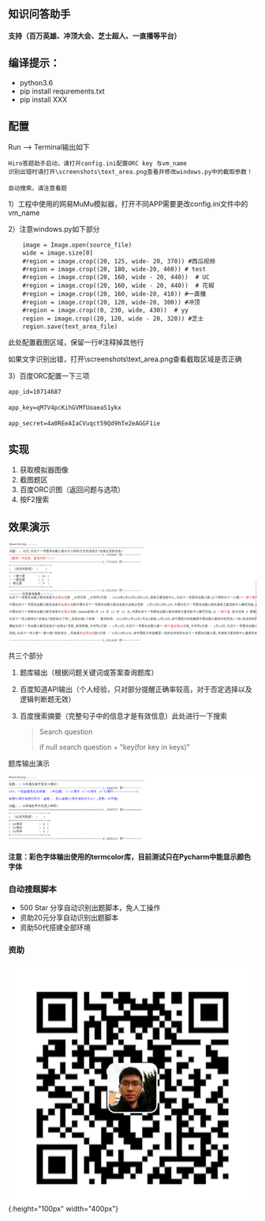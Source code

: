 ## 知识问答助手

#### 支持（百万英雄、冲顶大会、芝士超人、一直播等平台）

## 编译提示：

- python3.6 
- pip install requrements.txt
- pip install XXX

## 配置

Run —>  Terminal输出如下

```
Hiro答题助手启动，请打开config.ini配置ORC key 与vm_name
识别出错时请打开\screenshots\text_area.png查看并修改windows.py中的截取参数！

自动搜索，请注意看题
```

1）工程中使用的网易MuMu模拟器，打开不同APP需要更改config.ini文件中的vm_name

2）注意windows.py如下部分

```
    image = Image.open(source_file)
    wide = image.size[0]
    #region = image.crop((20, 125, wide- 20, 370)) #西瓜视频
    #region = image.crop((20, 180, wide-20, 460)) # test
    #region = image.crop((20, 160, wide - 20, 440))  # UC
    #region = image.crop((20, 160, wide - 20, 440))  # 花椒
    #region = image.crop((20, 160, wide-20, 410)) #一直播
    #region = image.crop((20, 120, wide-20, 300)) #冲顶
    #region = image.crop((0, 230, wide, 430))  # yy
    region = image.crop((20, 120, wide - 20, 320)) #芝士
    region.save(text_area_file)
```

此处配置截图区域，保留一行#注释掉其他行

如果文字识别出错，打开\screenshots\text_area.png查看截取区域是否正确

3）百度ORC配置一下三项

```
app_id=10714687

app_key=qM7V4pcKihGVMfUoaeaS1ykx

app_secret=4a0REeAIaCVuqct59Qd9hTe2eAGGF1ie
```

## 实现

1. 获取模拟器图像
2. 截图题区
3. 百度ORC识图（返回问题与选项）
4. 按F2搜索

## 效果演示

![pig1](/figure/pig1.jpg)

共三个部分

1. 题库输出（根据问题关键词或答案查询题库）

2. 百度知道API输出（个人经验，只对部分提醒正确率较高，对于否定选择以及逻辑判断题无效）

3. 百度搜索摘要（完整句子中的信息才是有效信息）此处进行一下搜索

   > Search question
   >
   > if null search question + "key(for key in keys)"

题库输出演示

![pig2](/figure/pig2.jpg)

#### 注意：彩色字体输出使用的termcolor库，目前测试只在Pycharm中能显示颜色字体

### 自动搜题脚本

- 500 Star 分享自动识别出题脚本，免人工操作
- 资助20元分享自动识别出题脚本
- 资助50代搭建全部环境

### 资助

![fig3](/figure/fig3.png){:height="100px" width="400px"}

